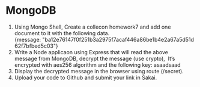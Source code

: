 # MongoDB

1. Using Mongo Shell, Create a collecon
homework7 and add one document to it with the following data.
{message: "ba12e76147f0f251b3a2975f7acaf446a86be1b4e2a67a5d51d62f7bfbed5c03"}
2. Write a Node applicaon
using Express that will read the above
message from MongoDB, decrypt the message (use crypto),  It’s
encrypted with aes256 algorithm and the following key: asaadsaad
3. Display the decrypted message in the browser using route
(/secret).
4. Upload your code to Github and submit your link in Sakai.

